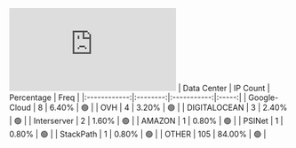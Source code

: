 ![Diagramm](https://github.com/obajay/StateSync-snapshots/blob/main/Projects/Gitopia/1/README.md)
| Data Center | IP Count | Percentage | Freq |
|:------------:|:--------:|:-----------:|:-----:|
| Google-Cloud | 8 | 6.40% | 🟢 |
| OVH | 4 | 3.20% | 🟢 |
| DIGITALOCEAN | 3 | 2.40% | 🟢 |
| Interserver | 2 | 1.60% | 🟢 |
| AMAZON | 1 | 0.80% | 🟢 |
| PSINet | 1 | 0.80% | 🟢 |
| StackPath | 1 | 0.80% | 🟢 |
| OTHER | 105 | 84.00% | 🟢 |